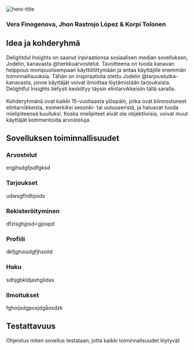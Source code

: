 ![hero-title](https://github.com/Jxkume/Webi-2/assets/104062080/00a4e342-d90b-4a20-87f2-1dca0bf5eb95)
### Vera Finogenova, Jhon Rastrojo López & Korpi Tolonen

## Idea ja kohderyhmä
Delightdul Insights on saanut inpiraationsa sosiaalisen median sovelluksen, Jodelin, kanavasta @herkkuarvostelut. Tavoitteena on tuoda kanavan helppous
monipuolisempaan käyttöliittymään ja antaa käyttäjille enemmän toiminnallisuuksia. Tähän on inspiraatiota otettu Jodelin @tarjoustutka-kanavasta, jonne 
käyttäjät voivat ilmoittaa löytämistään tarjouksista. Delightful Insights tietysti keskittyy täysin elintarvikkeisiin tällä saralla.\
\
Kohderyhmänä ovat kaikki 15-vuotiaasta ylöspäin, jotka ovat kiinnostuneet elintarvikkeista, esimerkiksi sesonki- tai uutuuseristä, ja haluavat tuoda
mielipiteensä kuulluksi. Koska mielipiteet eivät ole objektiivisia, voivat muut käyttäjät kommentoida arvosteluja.

## Sovelluksen toiminnallisuudet
### Arvostelut
ergjhsdgfjsdfgksd

### Tarjoukset
udwsgfhdhjoids

### Rekisteröityminen
dfzisghjpsd<gjospd

### Profiili
dkfjghoisdgfjhsoild

### Haku
sdhjgbkldjashgildas

### Ilmoitukset
fghoijsdgposjdgåosdzk


## Testattavuus
Ohjeistus miten sovellus testataan, jotta kaikki toiminnalisuudet löytyvät
